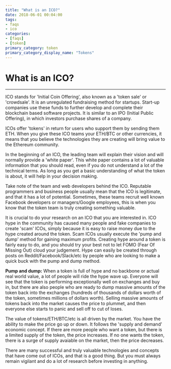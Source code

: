 ```yaml
---
title: "What is an ICO?"
date: 2018-06-01 00:04:00
tags:
- faqs
- ico
categories:
- [faqs]
- [token]
primary_category: token
primary_category_display_name: "Tokens"
---
```


# __What is an ICO?__
***

ICO stands for 'Initial Coin Offering', also known as a 'token sale' or 'crowdsale'. It is an unregulated fundraising method for startups. Start-up companies use these funds to further develop and complete their blockchain based software projects. It is similar to an IPO (Initial Public Offering), in which investors purchase shares of a company.

ICOs offer 'tokens' in return for users who support them by sending them ETH. When you give these ICO teams your ETH/BTC or other currencies, it means that you believe the technologies they are creating will bring value to the Ethereum community.

In the beginning of an ICO, the leading team will explain their vision and will normally provide a 'white paper'. This white paper contains a lot of valuable information that you should read, even if you do not understand a lot of the technical terms. As long as you get a basic understanding of what the token is about, it will help in your decision making.

Take note of the team and web developers behind the ICO. Reputable programmers and business people usually mean that the ICO is legitimate, and that it has a lot of potential. Sometimes, these teams recruit well known Facebook developers or managers/Google employees, this is when you know that the token team is truly creating something valuable.

It is crucial to do your research on an ICO that you are interested in. ICO hype in the community has caused many people and fake companies to create 'scam' ICOs, simply because it is easy to raise money due to the hype created around the token. Scam ICOs usually execute the 'pump and dump' method for gaining maximum profits. Creating hype around a token is fairly easy to do, and you should try your best not to let FOMO (Fear Of Missing Out) cloud your judgement. Hype can easily be created through posts on Reddit/Facebook/Slack/etc by people who are looking to make a quick buck with the pump and dump method.

**Pump and dump:** When a token is full of hype and no backbone or actual real world value, a lot of people will ride the hype wave up. Everyone will see that the token is performing exceptionally well on exchanges and buy in, but there are also people who are ready to dump massive amounts of the token back into the exchanges (hundreds of thousands of dollars worth of the token, sometimes millions of dollars worth). Selling massive amounts of tokens back into the market causes the price to plummet, and then everyone else starts to panic and sell off to cut of loses.

The value of tokens/ETH/BTC/etc is all driven by the market. You have the ability to make the price go up or down. It follows the 'supply and demand' economic concept. If there are more people who want a token, but there is a limited supply of the token, the price increases. If no one wants the token, there is a surge of supply avaiable on the market, then the price decreases.

There are many successful and truly valuable technologies and concepts that have come out of ICOs, and that is a good thing. But you must always remain vigilant and do a lot of research before investing in anything.